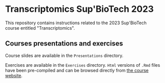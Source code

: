 # Transcriptomics Sup'BioTech 2023

This repository contains instructions related to the 2023 Sup'BioTech course 
entitled "Transcriptomics".
## Courses presentations and exercises 

Course slides are available in the `Presentations` directory.  

Exercises are available in the `Exercises` directory. 
`Html` versions of `.Rmd` files have been pre-compiled 
and can be browsed directly from 
[the course website]().
